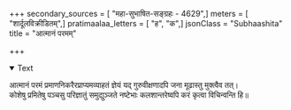 +++
secondary_sources = [ "महा-सुभाषित-सङ्ग्रहः - 4629",]
meters = [ "शार्दूलविक्रीडितम्",]
pratimaalaa_letters = [ "ह", "क",]
jsonClass = "Subhaashita"
title = "आत्मानं परमम्"

+++

<details open><summary>Text</summary>

आत्मानं परमं प्रमाणनिकरैरप्राप्यमव्याहतं ज्ञेयं यद् गुरुवीक्षणादपि जना मूढास्तु मुक्त्वैव तत्।  
कोशेषु प्रमितेषु पञ्चसु परिज्ञातुं समुद्युञ्जते नष्टेभाः कलशान्तरेष्वपि करं कृत्वा विचिन्वन्ति हि॥
</details>
